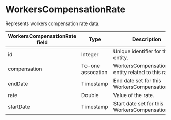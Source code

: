 # WorkersCompensationRate

Represents workers compensation rate data.

| **WorkersCompensationRate field** | **Type** | **Description** | **Not null** | **Read-only** |
| --- | --- | --- | --- | --- |
| id | Integer | Unique identifier for this entity. | X | X |
| compensation | To-one assocation | WorkersCompensation entity related to this rate. | X | |
| endDate | Timestamp | End date set for this WorkersCompensationRate. | X | |
| rate | Double | Value of the rate. | X | |
| startDate | Timestamp | Start date set for this WorkersCompensationRate. | X | |
